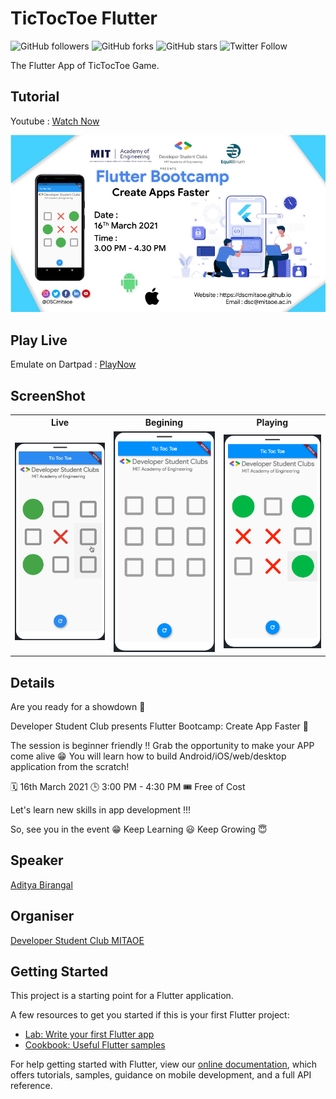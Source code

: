 # TicTocToe Flutter
![GitHub followers](https://img.shields.io/github/followers/AdityaBirangal?label=Follow&style=social)
![GitHub forks](https://img.shields.io/github/forks/AdityaBirangal/champool?style=social)
![GitHub stars](https://img.shields.io/github/stars/AdityaBirangal/champool?style=social)
![Twitter Follow](https://img.shields.io/twitter/follow/AdityaBirangal?style=social)

The Flutter App of TicTocToe Game.


## Tutorial
Youtube : [Watch Now](https://www.youtube.com/watch?v=zt9VXuFmQFU&t)

<a href="https://www.youtube.com/watch?v=zt9VXuFmQFU&t"><img src="Demo/YTPoster.png" width="512" href="https://www.youtube.com/watch?v=zt9VXuFmQFU&t"></a>

## Play Live 
Emulate on Dartpad : [PlayNow](https://www.youtube.com/watch?v=zt9VXuFmQFU&t)


## ScreenShot
<table style="width:100%">
  <tr>
    <th>Live</th>
    <th>Begining</th>
    <th>Playing</th>
  </tr>
  <tr>
     <td><img src="Demo/tictoctoeLive.gif"/></td>
    <td><img src="Demo/black.png"/></td>
    <td><img src="Demo/halfPlay.png"/></td>
  </tr>
</table>

## Details
Are you ready for a showdown 🤩

Developer Student Club presents
Flutter Bootcamp: Create App Faster 🤩

The session is beginner friendly !! 
Grab the opportunity to make your APP come alive 😁
You will learn how to build Android/iOS/web/desktop application from the scratch!

🗓 16th March 2021 
🕒 3:00 PM - 4:30 PM
🎟 Free of Cost

Let's learn  new skills in app development !!!

So, see you in the event 😁
Keep Learning 😃 Keep Growing 😇


## Speaker
[Aditya Birangal](https://birangal.com)

## Organiser
[Developer Student Club MITAOE](https://dscmitaoe.github.io)

## Getting Started

This project is a starting point for a Flutter application.

A few resources to get you started if this is your first Flutter project:

- [Lab: Write your first Flutter app](https://flutter.dev/docs/get-started/codelab)
- [Cookbook: Useful Flutter samples](https://flutter.dev/docs/cookbook)

For help getting started with Flutter, view our
[online documentation](https://flutter.dev/docs), which offers tutorials,
samples, guidance on mobile development, and a full API reference.
